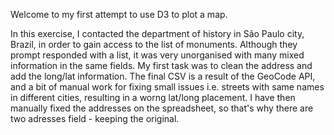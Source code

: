 Welcome to my first attempt to use D3 to plot a map.

In this exercise, I contacted the department of history in
São Paulo city, Brazil, in order to gain access to the list of monuments.
Although they prompt responded with a list, it was very unorganised with
many mixed information in the same fields. My first task was to clean the address
and add the long/lat information. The final CSV is a result of the GeoCode API, and
a bit of manual work for fixing small issues i.e. streets with same names in
different cities, resulting in a worng lat/long placement. I have then manually fixed
the addresses on the spreadsheet, so that's why there are two adresses field - keeping
the original.